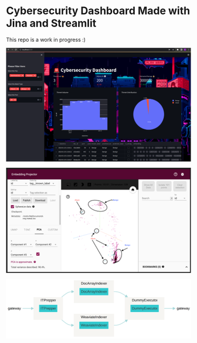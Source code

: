 # Cybersecurity Dashboard Made with Jina and Streamlit

This repo is a work in progress :)

![wip](data/usage/demo.png)

![wip](data/usage/embeddings_annotated.png)

![wip](/data/usage/flow_topology.png)